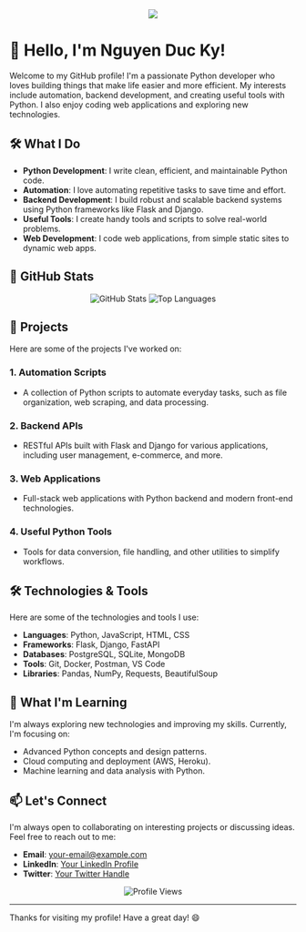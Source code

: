 
<div align="center">
  <img src="https://access-counter.vercel.app/api/counter?name=canhsat-tinhiu&theme=006&length=7" />
</div>

# 👋 Hello, I'm Nguyen Duc Ky!

Welcome to my GitHub profile! I'm a passionate Python developer who loves building things that make life easier and more efficient. My interests include automation, backend development, and creating useful tools with Python. I also enjoy coding web applications and exploring new technologies.

## 🛠️ What I Do

- **Python Development**: I write clean, efficient, and maintainable Python code.
- **Automation**: I love automating repetitive tasks to save time and effort.
- **Backend Development**: I build robust and scalable backend systems using Python frameworks like Flask and Django.
- **Useful Tools**: I create handy tools and scripts to solve real-world problems.
- **Web Development**: I code web applications, from simple static sites to dynamic web apps.

## 🎯 GitHub Stats
<div align="center">
  <img src="https://github-readme-stats.vercel.app/api?username=canhsat-tinhiu&show_icons=true&theme=light" alt="GitHub Stats" />
  <img src="https://github-readme-stats.vercel.app/api/top-langs/?username=canhsat-tinhiu&layout=compact&theme=light" alt="Top Languages" />
</div>

## 🚀 Projects

Here are some of the projects I've worked on:

### 1. **Automation Scripts**
   - A collection of Python scripts to automate everyday tasks, such as file organization, web scraping, and data processing.

### 2. **Backend APIs**
   - RESTful APIs built with Flask and Django for various applications, including user management, e-commerce, and more.

### 3. **Web Applications**
   - Full-stack web applications with Python backend and modern front-end technologies.

### 4. **Useful Python Tools**
   - Tools for data conversion, file handling, and other utilities to simplify workflows.

## 🛠️ Technologies & Tools

Here are some of the technologies and tools I use:

- **Languages**: Python, JavaScript, HTML, CSS
- **Frameworks**: Flask, Django, FastAPI
- **Databases**: PostgreSQL, SQLite, MongoDB
- **Tools**: Git, Docker, Postman, VS Code
- **Libraries**: Pandas, NumPy, Requests, BeautifulSoup

## 🌱 What I'm Learning

I'm always exploring new technologies and improving my skills. Currently, I'm focusing on:
- Advanced Python concepts and design patterns.
- Cloud computing and deployment (AWS, Heroku).
- Machine learning and data analysis with Python.

## 📫 Let's Connect

I'm always open to collaborating on interesting projects or discussing ideas. Feel free to reach out to me:

- **Email**: your-email@example.com
- **LinkedIn**: [Your LinkedIn Profile](#)
- **Twitter**: [Your Twitter Handle](#)




<div align="center">
  <img src="https://komarev.com/ghpvc/?username=canhsat-tinhiu&color=blue&style=flat-square" alt="Profile Views" />
</div>

---

Thanks for visiting my profile! Have a great day! 😄
